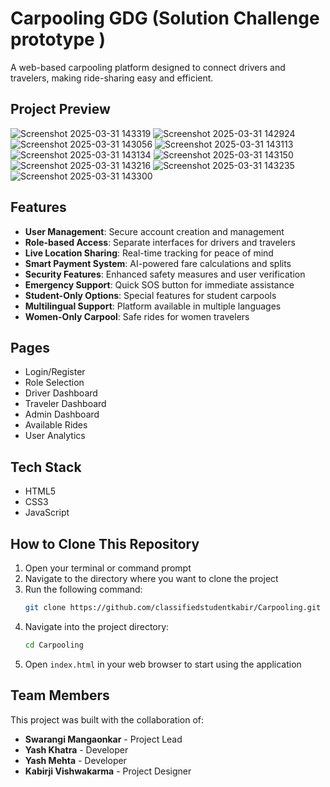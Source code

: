 # Carpooling GDG (Solution Challenge prototype )

A web-based carpooling platform designed to connect drivers and travelers, making ride-sharing easy and efficient.

## Project Preview
<!-- Add your project screenshots here -->

![Screenshot 2025-03-31 143319](https://github.com/user-attachments/assets/d48a342b-0d1d-4c15-bd06-b7d6f0bf1703)
![Screenshot 2025-03-31 142924](https://github.com/user-attachments/assets/e5381156-3c63-4281-847b-b2db0581a16b)
![Screenshot 2025-03-31 143056](https://github.com/user-attachments/assets/1ad52e52-4bcb-4b79-bba8-7bf572c70cbd)
![Screenshot 2025-03-31 143113](https://github.com/user-attachments/assets/43e27f0a-aad7-4530-b6b1-eb926ac8f72f)
![Screenshot 2025-03-31 143134](https://github.com/user-attachments/assets/c4b8e154-fdd2-4faa-9767-962d83f1332e)
![Screenshot 2025-03-31 143150](https://github.com/user-attachments/assets/916a0a0f-6980-4097-a21a-0d25c46456e3)
![Screenshot 2025-03-31 143216](https://github.com/user-attachments/assets/359962db-cdde-4176-aef9-4f0f162e2559)
![Screenshot 2025-03-31 143235](https://github.com/user-attachments/assets/551f33a2-9468-4ce8-9494-3f81cdda137d)
![Screenshot 2025-03-31 143300](https://github.com/user-attachments/assets/537321c9-23b4-4657-bdd5-942f20b64403)

## Features

- **User Management**: Secure account creation and management
- **Role-based Access**: Separate interfaces for drivers and travelers
- **Live Location Sharing**: Real-time tracking for peace of mind
- **Smart Payment System**: AI-powered fare calculations and splits
- **Security Features**: Enhanced safety measures and user verification
- **Emergency Support**: Quick SOS button for immediate assistance
- **Student-Only Options**: Special features for student carpools
- **Multilingual Support**: Platform available in multiple languages
- **Women-Only Carpool**: Safe rides for women travelers

## Pages

- Login/Register
- Role Selection
- Driver Dashboard
- Traveler Dashboard
- Admin Dashboard
- Available Rides
- User Analytics

## Tech Stack

- HTML5
- CSS3
- JavaScript

## How to Clone This Repository

1. Open your terminal or command prompt
2. Navigate to the directory where you want to clone the project
3. Run the following command:
   ```bash
   git clone https://github.com/classifiedstudentkabir/Carpooling.git
   ```
4. Navigate into the project directory:
   ```bash
   cd Carpooling
   ```
5. Open `index.html` in your web browser to start using the application

## Team Members

This project was built with the collaboration of:

- **Swarangi Mangaonkar** - Project Lead
- **Yash Khatra** - Developer
- **Yash Mehta** - Developer
- **Kabirji Vishwakarma** - Project Designer  
